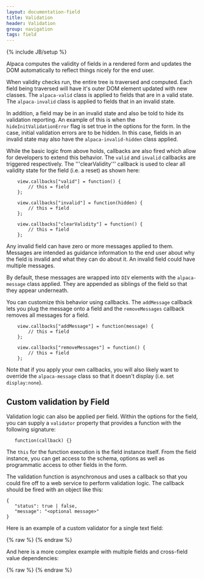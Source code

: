 ```yaml
---
layout: documentation-field
title: Validation
header: Validation
group: navigation
tags: field
---
```

{% include JB/setup %}

Alpaca computes the validity of fields in a rendered form and updates the DOM automatically to reflect things
nicely for the end user.

When validity checks run, the entire tree is traversed and computed.  Each field being traversed will have it's
outer DOM element updated with new classes.  The ```alpaca-valid``` class is applied to fields that are in a valid state.
The ```alpaca-invalid``` class is applied to fields that in an invalid state.

In addition, a field may be in an invalid state and also be told to hide its validation reporting.  An example of this
is when the ```hideInitValidationError``` flag is set true in the options for the form.  In the case, initial validation
errors are to be hidden.  In this case, fields in an invalid state may also have the ```alpaca-invalid-hidden``` class
applied.

While the basic logic from above holds, callbacks are also fired which allow for developers to extend this behavior.
The ```valid``` and ```invalid``` callbacks are triggered respectively.  The '''clearValidity''' callback is used to
clear all validity state for the field (i.e. a reset) as shown here:

```
    view.callbacks["valid"] = function() {
        // this = field
    };

    view.callbacks["invalid"] = function(hidden) {
        // this = field
    };

    view.callbacks["clearValidity"] = function() {
        // this = field
    };
````

Any invalid field can have zero or more messages applied to them.  Messages are intended as guidance information to
the end user about why the field is invalid and what they can do about it.  An invalid field could have multiple
messages.

By default, these messages are wrapped into ```DIV``` elements with the ```alpaca-message``` class applied.  They are
appended as siblings of the field so that they appear underneath.

You can customize this behavior using callbacks.  The ```addMessage``` callback lets you plug the message onto a field
and the ```removeMessages``` callback removes all messages for a field.

```
    view.callbacks["addMessage"] = function(message) {
        // this = field
    };

    view.callbacks["removeMessages"] = function() {
        // this = field
    };
````

Note that if you apply your own callbacks, you will also likely want to override the ```alpaca-message``` class so
that it doesn't display (i.e. set ```display:none```).


## Custom validation by Field
Validation logic can also be applied per field.  Within the options for the field, you can supply a
<code>validator</code> property that provides a function with the following signature:

```
   function(callback) {}
```

The <code>this</code> for the function execution is the field instance itself.  From the field instance, you can get
access to the schema, options as well as programmatic access to other fields in the form.

The validation function is asynchronous and uses a callback so that you could fire off to a web service to perform
validation logic.  The callback should be fired with an object like this:

```
{
   "status": true | false,
   "message": "<optional message>"
}
```

Here is an example of a custom validator for a single text field:

<div id="field1"> </div>
{% raw %}
<script type="text/javascript" id="field1-script">
$("#field1").alpaca({
    "schema": {
        "type": "string",
        "title": "Enter some text but not 'test'"
    },
    "options": {
        "validator": function(callback) {
           var value = this.getValue();
           if (value == "test") {
              callback({
                 "status": false,
                 "message": "The value of 'test' is invalid"
              });
           }
           else {
              callback({
                 "status": true
              });
           }
        }
    }
});
</script>
{% endraw %}


And here is a more complex example with multiple fields and cross-field value dependencies:

<div id="field2"> </div>
{% raw %}
<script type="text/javascript" id="field2-script">
$("#field2").alpaca({
    "schema": {
        "type": "object",
        "properties": {
            "name": {
                "type": "string"
            },
            "age": {
                "type": "number",
                "minimum": 0
            },
            "beverage": {
                "type": "string",
                "enum": ["water", "soda", "beer", "wine"]
            }
        }
    },
    "options": {
        "fields": {
            "name": {
                "label": "Name"
            },
            "age": {
                "label": "Age",
                "type": "integer",
                "slider": true
            },
            "beverage": {
                "label": "Choice of Beverage",
                "slider": true,
                "validator": function(callback) {
                    var value = this.getValue();
                    var age = this.getParent().childrenByPropertyId["age"].getValue();
                    if ((value == "beer" || value == "wine") && age < 21) {
                        callback({
                            "status": false,
                            "message": "You are too young to drink alcohol!"
                        });
                        return;
                    }
                    callback({
                        "status": true
                    });
                }
            }
        }
    }
});
</script>
{% endraw %}
